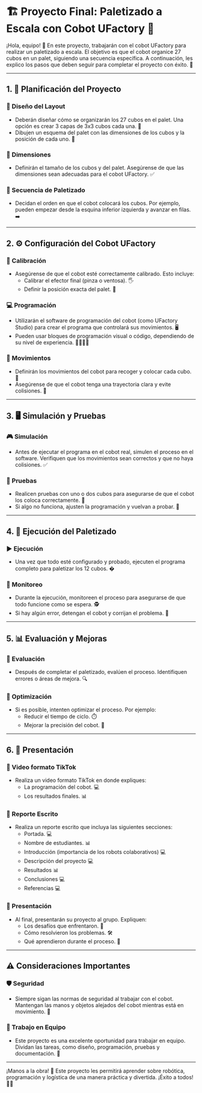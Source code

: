 # 🏗️ Proyecto Final: Paletizado a Escala con Cobot UFactory 🤖

¡Hola, equipo! 👋 En este proyecto, trabajarán con el cobot UFactory para realizar un paletizado a escala. El objetivo es que el cobot organice 27 cubos en un palet, siguiendo una secuencia específica. A continuación, les explico los pasos que deben seguir para completar el proyecto con éxito. 🎯

---

## 1. **📐 Planificación del Proyecto**

### 🎨 Diseño del Layout
- Deberán diseñar cómo se organizarán los 27 cubos en el palet. Una opción es crear 3 capas de 3x3 cubos cada una. 🧊
- Dibujen un esquema del palet con las dimensiones de los cubos y la posición de cada uno. 📏

### 📏 Dimensiones
- Definirán el tamaño de los cubos y del palet. Asegúrense de que las dimensiones sean adecuadas para el cobot UFactory. ✅

### 🔄 Secuencia de Paletizado
- Decidan el orden en que el cobot colocará los cubos. Por ejemplo, pueden empezar desde la esquina inferior izquierda y avanzar en filas. ➡️

---

## 2. **⚙️ Configuración del Cobot UFactory**

### 🎯 Calibración
- Asegúrense de que el cobot esté correctamente calibrado. Esto incluye:
  - Calibrar el efector final (pinza o ventosa). 🖐️
  - Definir la posición exacta del palet. 📍

### 💻 Programación
- Utilizarán el software de programación del cobot (como UFactory Studio) para crear el programa que controlará sus movimientos. 🖥️
- Pueden usar bloques de programación visual o código, dependiendo de su nivel de experiencia. 👩‍💻👨‍💻

### 🚀 Movimientos
- Definirán los movimientos del cobot para recoger y colocar cada cubo. 🤖
- Asegúrense de que el cobot tenga una trayectoria clara y evite colisiones. 🚧

---

## 3. **🖥️ Simulación y Pruebas**

### 🎮 Simulación
- Antes de ejecutar el programa en el cobot real, simulen el proceso en el software. Verifiquen que los movimientos sean correctos y que no haya colisiones. ✅

### 🧪 Pruebas
- Realicen pruebas con uno o dos cubos para asegurarse de que el cobot los coloca correctamente. 🧩
- Si algo no funciona, ajusten la programación y vuelvan a probar. 🔄

---

## 4. **🏁 Ejecución del Paletizado**

### ▶️ Ejecución
- Una vez que todo esté configurado y probado, ejecuten el programa completo para paletizar los 12 cubos. �

### 👀 Monitoreo
- Durante la ejecución, monitoreen el proceso para asegurarse de que todo funcione como se espera. 🕵️
- Si hay algún error, detengan el cobot y corrijan el problema. 🛑

---

## 5. **📊 Evaluación y Mejoras**

### 📝 Evaluación
- Después de completar el paletizado, evalúen el proceso. Identifiquen errores o áreas de mejora. 🔍

### 🚀 Optimización
- Si es posible, intenten optimizar el proceso. Por ejemplo:
  - Reducir el tiempo de ciclo. ⏱️
  - Mejorar la precisión del cobot. 🎯

---

## 6. **📂 Presentación**

### 📄 Video formato TikTok
- Realiza un video formato TikTok en donde expliques:
  - La programación del cobot. 💻
  - Los resultados finales. 📊
 
### 📄 Reporte Escrito
- Realiza un reporte escrito que incluya las siguientes secciones:
  - Portada. 💻
  - Nombre de estudiantes. 📊
  - Introducción (importancia de los robots colaborativos) 💻
  - Descripción del proyecto 💻
  - Resultados 📊
  - Conclusiones 💻
  - Referencias 💻

### 🎤 Presentación
- Al final, presentarán su proyecto al grupo. Expliquen:
  - Los desafíos que enfrentaron. 🧗
  - Cómo resolvieron los problemas. 🛠️
  - Qué aprendieron durante el proceso. 🧠

---

## ⚠️ Consideraciones Importantes

### 🛡️ Seguridad
- Siempre sigan las normas de seguridad al trabajar con el cobot. Mantengan las manos y objetos alejados del cobot mientras está en movimiento. 🚫

### 👥 Trabajo en Equipo
- Este proyecto es una excelente oportunidad para trabajar en equipo. Dividan las tareas, como diseño, programación, pruebas y documentación. 🤝

---

¡Manos a la obra! 💪 Este proyecto les permitirá aprender sobre robótica, programación y logística de una manera práctica y divertida. ¡Éxito a todos! 🎉🚀
